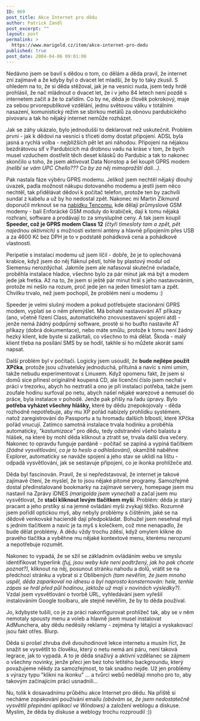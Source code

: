 ```yaml
---
ID: 969
post_title: Akce Internet pro dědu
author: Patrick Zandl
post_excerpt: ""
layout: post
permalink: >
  https://www.marigold.cz/item/akce-internet-pro-dedu
published: true
post_date: 2004-04-06 09:01:00
---
```

<P>Nedávno jsem se bavil s dědou o tom, co dělám a děda pravil, že internet zní zajímavě a že kdyby byl o dvacet let mladší, že by to taky zkusil. S ohledem na to, že si děda stěžoval, jak je na vesnici nuda, jsem tedy hrdě prohlásil, že nač mládnout o dvacet let, že i v jeho 84 letech není pozdě s internetem začít a že to zařídím.&#160;Co by ne, děda je člověk pokrokový, maje za sebou prvorepublikové vzdělání, jednu světovou válku v totálním nasazení, komunistický režim se sbírkou metálů za obnovu pardubického pivovaru a tak ho nějaký internet nemůže rozházet. </P>
<P>Jak se záhy ukázalo, bylo jednodušší to deklarovat než uskutečnit. Problém první - jak k dědovi na vesnici s třiceti domy dostat připojení. ADSL byla jasná a rychlá volba - nejbližších pět let ani náhodou. Připojení na nějakou bezdrátovou síť v Pardubicích má drobnou vadu na kráse v tom, že bych musel vzduchem dostřelit těch deset kilásků do Pardubic a tak to nakonec skončilo u toho, že jsem aktivovat Data Nonstop a šel koupit GPRS modem<EM> (nelíbí se vám UPC Chello??? Co by za něj mimopražští dali...)</EM>. </P>
<P>Pak nastala fáze výběru GPRS modemu. Jelikož jsem nechtěl nějaký dlouhý úvazek, padla možnost nákupu dotovaného modemu a jestli jsem něco nechtěl, tak přidělávat dědovi k počítač telefon, protože ten by zachvíli sundal z kabelu a už by ho nedostal zpět. Nakonec mi Martin Zikmund doporučil mrknout se na <A href="http://www.tencom.cz/" target=_blank>nabídku Tencomu</A>, kde dělají průmyslové GSM modemy - balí Enforácké GSM moduly do krabiček, dají k tomu nějaká rozhraní, software a prodávají to za smysluplné ceny. A tak jsem koupil <STRONG>Speeder, což je GPRS modem Class 12</STRONG> <EM>(čtyři timesloty tam a zpět, pět najednou aktivních)</EM> s možností externí antény a hlavně připojením přes USB a za 4600 Kč bez DPH je to v podstatě pohádková cena a pohádkové vlastnosti. </P>
<P>Peripetie s instalací modemu už jsem líčil - dobře, že je to oplechovaná krabice, když jsem do něj fláknul pěstí, tohle by plastový modul od Siemensu nerozdýchal. Jakmile jsem ale nafasoval skutečné ovladače, proběhla instalace hladce, všechno bylo za pár minut jak má být a modem jede jak fretka. Až na to, že jsem si ještě pár minut hrál s jeho nastavováním, protože mi nešlo na rozum, proč jede jen na jeden timeslot tam a zpět. Chvilku trvalo, než jsem pochopil, že problém není u modemu :)</P>
<P>Speeder je velmi slušný modem a pokud potřebujete stacionární GPRS modem, vyplatí se o něm přemýšlet. Má bohaté nastavování AT příkazy (ano, včetně řízení Class, automatického znovusestavení spojení atd) - jenže nemá žádný podpůrný software, prostě si ho buďto nastavíte AT příkazy (dobrá dokumentace), nebo máte smůlu, protože k tomu není žádný hezký klient, kde byste si zaškrtali, co všechno to má dělat. Škoda - malý klient třeba na posílání SMS by se hodil, takhle si ho můžete akorát sami napsat. </P>
<P>Další problém byl v počítači. Logicky jsem usoudil, že <STRONG>bude nejlépe použít XPčka</STRONG>, protože jsou uživatelsky jednoduchá, přítulná a navíc s nimi umím, takže nebudu experimentovat s Linuxem. Když opomenu fakt, že jsem si domů sice přinesl originálně koupená CD, ale licenční číslo jsem nechal v práci v trezorku, abych ho neztratil a ono je při instalaci potřeba, takže jsem zoufale hodinu surfoval po netu, abych našel nějaké warezové a nemusel do práce, byla instalace v pohodě. Jenže pak přišly na řadu úpravy. Bylo <STRONG>potřeba vyházet všechny hlášky,</STRONG> které by dědu znepokojovaly - děda rozhodně nepotřebuje, aby mu XP pořád nabízely prohlídku systémem, natož zaregistrování do Passportu a tu hromadu dalších blbostí, které XPčka pořád vnucují. Zatímco samotná instalace trvala hodinku a proběhla automaticky, <EM>"kastumizace"</EM> pro dědu, tedy odstranění všeho balastu a hlášek, na které by mohl děda kliknout a ztratit se, trvala další dva večery. Nakonec to opravdu funguje pardáně - počítač se zapíná a vypíná tlačítkem <EM>(žádné vysvětlování, co je to heslo a odhlašování),</EM> okamžitě naběhne Explorer, automaticky se naváže spojení a jeho stav se uklidí na lištu - odpadá vysvětlování, jak se sestavuje připojení, co je ikonka prohlížeče atd. </P>
<P>Děda byl fascinován. Pravil, že si nepředstavoval, že internet je takové zajímavé čtení, že myslel, že to jsou nějaké pitomé programy. Samozřejmě dostal předinstalované bookmarky na zajímavé servery, homepage jsem mu nastavil na Zprávy iDNES<EM> (marigolda jsem vynechal) </EM>a začal jsem mu vysvětlovat, že <STRONG>stačí kliknout levým tlačítkem myši</STRONG>. Problém: děda je&#160;starý pracant&#160;a jeho prstíky si na jemné ovládáni myši zvykají těžko. Rozumně jsem pořídil optickou myš, aby nebyly problémy s čištěním, jaké se na dědově venkovské haciendě dají předpokládat. Bohužel jsem nesehnal myš s jedním tlačítkem a navíc je ta myš s kolečkem, což mne nenapadlo, že bude dělat problémy. A dědu vždy trochu zděsí, když omylem klikne do pravého tlačítka a vyběhne mu nějaké kontextové menu, kterému nerozumí a nepotřebuje rozumět. </P>
<P>Nakonec to vypadá, že se sžil se základním ovládáním webu ve smyslu identifikovat hyperlink <EM>(fuj, jsou weby kde není podtržený, jak ho pak chcete poznat?),</EM> kliknout na něj, posunout stránku nahodu a dolů, vrátit se na předchozí stránku a vybrat si z Oblíbených <EM>(tam nevěřím, že jsem mnoho uspěl, děda zaparkoval na idnesu a byl naprosto konsternován: hele, tenhle zápas se hrál před půl hodinou, jaktože už mají v novinách výsledky?).</EM> Vzdal jsem vysvětlování o tvorbě URL, vyhledávání jsem vyřešil instalováním Google toolbaru, ale stejně nevěřím, že by to děda používal. </P>
<P>Jo, kdybyste tušili, co je za práci nakonfigurovat prohlížeč tak, aby se v něm nemotaly spousty menu a voleb a hlavně jsem musel instalovat AdMunchera, aby dědu neděsily reklamy - zejména ty létající a vyskakovací jsou fakt otřes. Blurp. </P>
<P>Děda si prošel zhruba dvě dvouhodinové lekce internetu a musím říct, že snažit se vysvětlit to člověku, který o netu nemá ani páru, není taková legrace, jak to vypadá. A to je děda snaživý a aktivní vzdělanec se zájmem o všechny novinky, jenže přeci jen bez toho letitého backgroundu, který považujeme někdy za samozřejmost, to tak snadno nejde. Už jen problémy s výrazy typu "klikni na ikonku" ... a tvůrci webů nedělají mnoho pro to, aby takovým začínajícím práci usnadnili...</P>
<P>Nu, tolik k dosavadnímu průběhu akce Internet pro dědu. Na příště si necháme zopakování používání emailu <EM>(obávám se, že jsem nedostatečně vysvětlil přepínání aplikací ve Windows)</EM> a založení weblogu a diskuse. Myslím, že děda by diskuse a weblogy trochu rozproudil :))</P>
